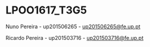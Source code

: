 # LPOO1617_T3G5

Nuno Pereira - up201506265 - up201506265@fe.up.pt

Ricardo Pereira - up201503716 - up201503716@fe.up.pt
